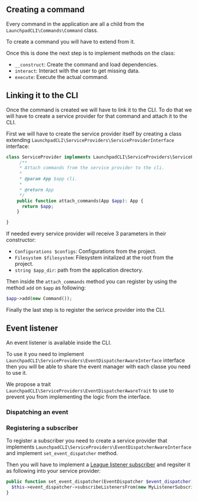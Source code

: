 
## Creating a command

Every command in the application are all a child from the `LaunchpadCLI\Commands\Command` class.

To create a command you will have to extend from it.

Once this is done the next step is to implement methods on the class:
- `__construct`: Create the command and load dependencies.
- `interact`: Interact with the user to get missing data.
- `execute`: Execute the actual command.

## Linking it to the CLI

Once the command is created we will have to link it to the CLI. To do that we will have to create a service provider for that command and attach it to the CLI.

First we will have to create the service provider itself by creating a class extending `LaunchpadCLI\ServiceProviders\ServiceProviderInterface` interface:
```php
class ServiceProvider implements LaunchpadCLI\ServiceProviders\ServiceProviderInterface {
     /**
     * Attach commands from the service provider to the cli.
     *
     * @param App $app cli.
     *
     * @return App
     */
    public function attach_commands(App $app): App {
      return $app;
    }

}
```
If needed every service provider will receive 3 parameters in their constructor:
- `Configurations $configs`: Configurations from the project.
- `Filesystem $filesystem`: Filesystem initalized at the root from the project.
- `string $app_dir`: path from the application directory.

Then inside the `attach_commands` method you can register by using the method `add` on `$app` as following:

```php
$app->add(new Command());
```

Finally the last step is to register the serivce provider into the CLI.

## Event listener
An event listener is available inside the CLI.

To use it you need to implement `LaunchpadCLI\ServiceProviders\EventDispatcherAwareInterface` interface then you will be able to share the event manager with each classe you need to use it.

We propose a trait `LaunchpadCLI\ServiceProviders\EventDispatcherAwareTrait` to use to prevent you from implementing the logic from the interface.

### Dispatching an event

### Registering a subscriber
To register a subscriber you need to create a service provider that implements `LaunchpadCLI\ServiceProviders\EventDispatcherAwareInterface` and implement `set_event_dispatcher` method.

Then you will have to implement a [League listener subscriber](https://event.thephpleague.com/3.0/extra-utilities/listener-subscriber/) and regsiter it as following into your service provider:

```php
public function set_event_dispatcher(EventDispatcher $event_dispatcher) {
  $this->event_dispatcher->subscribeListenersFrom(new MyListenerSubscriber());
}
```
